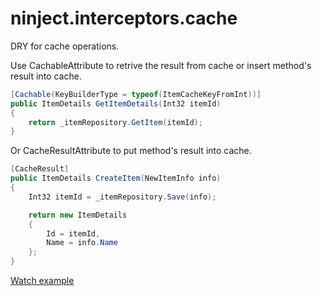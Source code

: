 ninject.interceptors.cache
==========================

DRY for cache operations.

Use CachableAttribute to retrive the result from cache or insert method's result into cache.
```cs
[Cachable(KeyBuilderType = typeof(ItemCacheKeyFromInt))]
public ItemDetails GetItemDetails(Int32 itemId)
{
	return _itemRepository.GetItem(itemId);
}
```

Or CacheResultAttribute to put method's result into cache.
```cs
[CacheResult]
public ItemDetails CreateItem(NewItemInfo info)
{
	Int32 itemId = _itemRepository.Save(info);

	return new ItemDetails 
	{
		Id = itemId,
		Name = info.Name
	};
}
```

[Watch example](/src/demo/Demonstration.cs)
